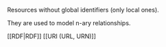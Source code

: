 Resources without global identifiers (only local ones).

They are used to model n-ary relationships.


[[RDF|RDF]]
[[URI (URL, URN)]]